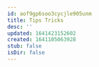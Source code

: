 ```yaml
---
id: aof9gp6soo3cycjle905unm
title: Tips Tricks
desc: ''
updated: 1641423152602
created: 1641105063928
stub: false
isDir: false
---
```



